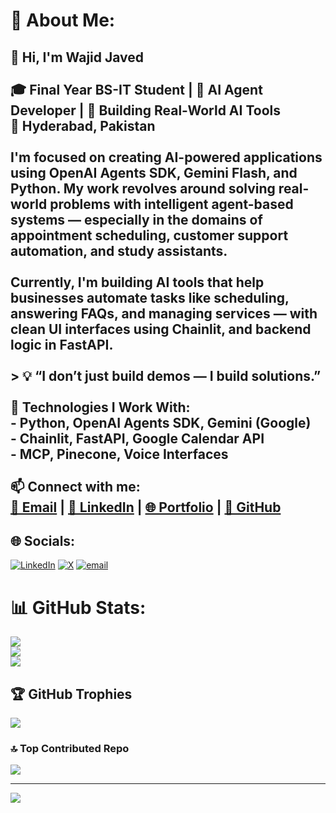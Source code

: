 # 💫 About Me:
## 👋 Hi, I'm Wajid Javed<br><br>🎓 Final Year BS-IT Student | 🤖 AI Agent Developer | 🚀 Building Real-World AI Tools  <br>📍 Hyderabad, Pakistan<br><br>I'm focused on creating AI-powered applications using **OpenAI Agents SDK**, **Gemini Flash**, and **Python**. My work revolves around solving real-world problems with intelligent agent-based systems — especially in the domains of **appointment scheduling**, **customer support automation**, and **study assistants**.<br><br>Currently, I'm building AI tools that help businesses automate tasks like scheduling, answering FAQs, and managing services — with clean UI interfaces using **Chainlit**, and backend logic in **FastAPI**.<br><br>> 💡 “I don’t just build demos — I build solutions.”<br><br>🔧 Technologies I Work With:<br>- **Python**, **OpenAI Agents SDK**, **Gemini (Google)**<br>- **Chainlit**, **FastAPI**, **Google Calendar API**<br>- **MCP**, **Pinecone**, **Voice Interfaces**<br><br>📫 Connect with me:  <br>[📧 Email](mailto:wajidjaved160@gmail.com) | [🔗 LinkedIn](https://www.linkedin.com/in/wajid-javed160) | [🌐 Portfolio](https://wajid160.github.io) | [🐙 GitHub](https://github.com/Wajid160)<br>


## 🌐 Socials:
[![LinkedIn](https://img.shields.io/badge/LinkedIn-%230077B5.svg?logo=linkedin&logoColor=white)](https://linkedin.com/in/wajid-javed160) [![X](https://img.shields.io/badge/X-black.svg?logo=X&logoColor=white)](https://x.com/wajidjaved160) [![email](https://img.shields.io/badge/Email-D14836?logo=gmail&logoColor=white)](mailto:wajidjaved160@gmail.com) 
# 📊 GitHub Stats:
![](https://github-readme-stats.vercel.app/api?username=wajid160&theme=dark&hide_border=false&include_all_commits=true&count_private=true)<br/>
![](https://nirzak-streak-stats.vercel.app/?user=wajid160&theme=dark&hide_border=false)<br/>
![](https://github-readme-stats.vercel.app/api/top-langs/?username=wajid160&theme=dark&hide_border=false&include_all_commits=true&count_private=true&layout=compact)

## 🏆 GitHub Trophies
![](https://github-profile-trophy.vercel.app/?username=wajid160&theme=radical&no-frame=false&no-bg=true&margin-w=4)

### 🔝 Top Contributed Repo
![](https://github-contributor-stats.vercel.app/api?username=wajid160&limit=5&theme=dark&combine_all_yearly_contributions=true)

---
[![](https://visitcount.itsvg.in/api?id=wajid160&icon=0&color=0)](https://visitcount.itsvg.in)

<!-- Proudly created with GPRM ( https://gprm.itsvg.in ) -->
